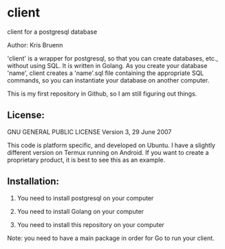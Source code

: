 # client
client for a postgresql database

Author: Kris Bruenn

'client' is a wrapper for postgresql, so that you can create databases, etc., without using SQL.
It is written in Golang. As you create your database 'name', client creates a 'name'.sql file 
containing the appropriate SQL commands, so you can instantiate your database on another computer.

This is my first repository in Github, so I am still figuring out things. 

License:
--------
GNU GENERAL PUBLIC LICENSE
Version 3, 29 June 2007

This code is platform specific, and developed on Ubuntu. I have a slightly different version on Termux running on Android.
If you want to create a proprietary product, it is best to see this as an example.

Installation:
-------------

1) You need to install postgresql on your computer

2) You need to install Golang on your computer

3) You need to install this repository on your computer

Note: you need to have a main package in order for Go to run your client.
